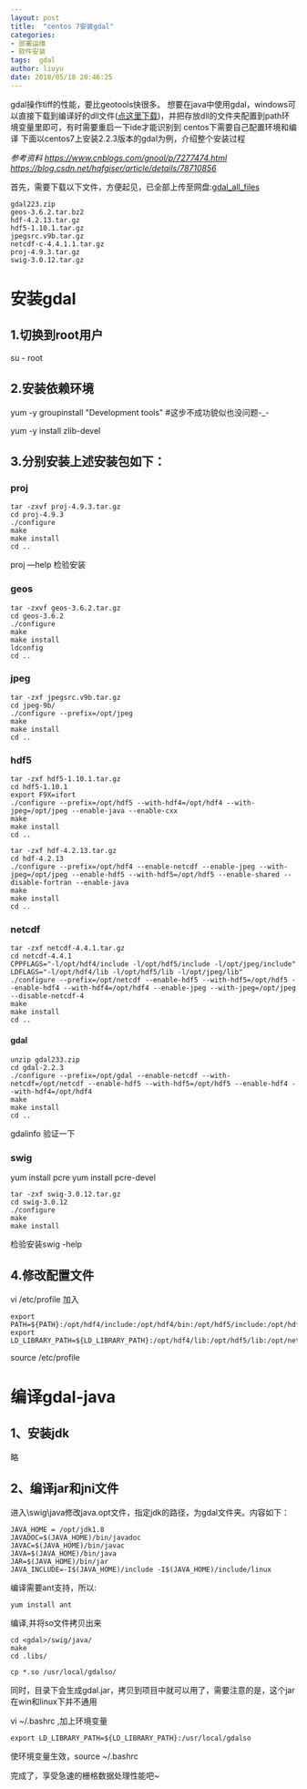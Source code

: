 ```yaml
---
layout: post
title:  "centos 7安装gdal"
categories: 
- 部署运维
- 软件安装
tags:  gdal 
author: liuyu
date: 2018/05/18 20:46:25
---
```

gdal操作tiff的性能，要比geotools快很多。
想要在java中使用gdal，windows可以直接下载到编译好的dll文件([点这里下载][1])，并把存放dll的文件夹配置到path环境变量里即可，有时需要重启一下ide才能识别到
centos下需要自己配置环境和编译
下面以centos7上安装2.2.3版本的gdal为例，介绍整个安装过程

*参考资料
https://www.cnblogs.com/gnool/p/7277474.html
https://blog.csdn.net/hqfgiser/article/details/78710856*

首先，需要下载以下文件，方便起见，已全部上传至网盘:[gdal_all_files][2]
```
gdal223.zip
geos-3.6.2.tar.bz2
hdf-4.2.13.tar.gz
hdf5-1.10.1.tar.gz
jpegsrc.v9b.tar.gz
netcdf-c-4.4.1.1.tar.gz
proj-4.9.3.tar.gz
swig-3.0.12.tar.gz
```
# 安装gdal
## 1.切换到root用户
su - root


## 2.安装依赖环境

yum  -y  groupinstall "Development tools"   #这步不成功貌似也没问题-_-

yum -y install zlib-devel



## 3.分别安装上述安装包如下：
### proj
```
tar -zxvf proj-4.9.3.tar.gz
cd proj-4.9.3
./configure
make
make install
cd ..
```
proj —help 检验安装
### geos
```
tar -zxvf geos-3.6.2.tar.gz
cd geos-3.6.2
./configure
make
make install
ldconfig
cd ..
```
### jpeg
```
tar -zxf jpegsrc.v9b.tar.gz
cd jpeg-9b/
./configure --prefix=/opt/jpeg
make 
make install
cd ..
```
### hdf5
```
tar -zxf hdf5-1.10.1.tar.gz
cd hdf5-1.10.1
export F9X=ifort
./configure --prefix=/opt/hdf5 --with-hdf4=/opt/hdf4 --with-jpeg=/opt/jpeg --enable-java --enable-cxx
make 
make install
cd ..
```
```
tar -zxf hdf-4.2.13.tar.gz
cd hdf-4.2.13
./configure --prefix=/opt/hdf4 --enable-netcdf --enable-jpeg --with-jpeg=/opt/jpeg --enable-hdf5 --with-hdf5=/opt/hdf5 --enable-shared --disable-fortran --enable-java
make
make install
cd ..
```
### netcdf
```
tar -zxf netcdf-4.4.1.tar.gz
cd netcdf-4.4.1
CPPFLAGS="-l/opt/hdf4/include -l/opt/hdf5/include -l/opt/jpeg/include"
LDFLAGS="-l/opt/hdf4/lib -l/opt/hdf5/lib -l/opt/jpeg/lib"
./configure --prefix=/opt/netcdf --enable-hdf5 --with-hdf5=/opt/hdf5 --enable-hdf4 --with-hdf4=/opt/hdf4 --enable-jpeg --with-jpeg=/opt/jpeg --disable-netcdf-4
make
make install
cd ..
```
#### gdal
```
unzip gdal233.zip
cd gdal-2.2.3
./configure --prefix=/opt/gdal --enable-netcdf --with-netcdf=/opt/netcdf --enable-hdf5 --with-hdf5=/opt/hdf5 --enable-hdf4 --with-hdf4=/opt/hdf4
make
make install
cd ..
```
gdalinfo 验证一下

### swig

yum install pcre
yum install pcre-devel
```
tar -zxf swig-3.0.12.tar.gz
cd swig-3.0.12
./configure
make
make install
```
检验安装swig -help

## 4.修改配置文件
vi  /etc/profile
加入
```
export PATH=${PATH}:/opt/hdf4/include:/opt/hdf4/bin:/opt/hdf5/include:/opt/hdf5/bin:/opt/netcdf/include:/opt/netcdf/bin:/opt/gdal/include:/opt/gdal/bin
export LD_LIBRARY_PATH=${LD_LIBRARY_PATH}:/opt/hdf4/lib:/opt/hdf5/lib:/opt/netcdf/lib:/opt/gdal/lib
```
source  /etc/profile


# 编译gdal-java
## 1、安装jdk
略
## 2、编译jar和jni文件
进入<gdal-dir>\swig\java修改java.opt文件，指定jdk的路径，<gdal-dir>为gdal文件夹。内容如下： 
```
JAVA_HOME = /opt/jdk1.8
JAVADOC=$(JAVA_HOME)/bin/javadoc 
JAVAC=$(JAVA_HOME)/bin/javac 
JAVA=$(JAVA_HOME)/bin/java 
JAR=$(JAVA_HOME)/bin/jar 
JAVA_INCLUDE=-I$(JAVA_HOME)/include -I$(JAVA_HOME)/include/linux 
```
编译需要ant支持，所以:
```
yum install ant
```

编译,并将so文件拷贝出来
```
cd <gdal>/swig/java/
make
cd .libs/

cp *.so /usr/local/gdalso/
```
同时，目录下会生成gdal.jar，拷贝到项目中就可以用了，需要注意的是，这个jar在win和linux下并不通用

vi ~/.bashrc ,加上环境变量
```
export LD_LIBRARY_PATH=${LD_LIBRARY_PATH}:/usr/local/gdalso
```
使环境变量生效，source ~/.bashrc

完成了，享受急速的栅格数据处理性能吧~


  [1]: http://trac.osgeo.org/gdal/wiki/DownloadingGdalBinaries
  [2]: https://pan.baidu.com/s/1ulNu3QqUKMYUpsbnrIfo0w
